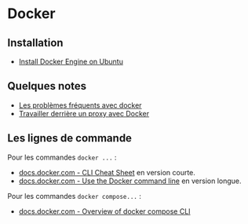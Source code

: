 # Docker

## Installation

* [Install Docker Engine on Ubuntu](https://docs.docker.com/engine/install/ubuntu/)

## Quelques notes

* [Les problèmes fréquents avec docker](problemes-frequents.md)
* [Travailler derrière un proxy avec Docker](../proxy-sortant/proxy-docker.md)

## Les lignes de commande

Pour les commandes `docker ...` :

* [docs.docker.com - CLI Cheat Sheet](https://docs.docker.com/get-started/docker_cheatsheet.pdf) en version courte.
* [docs.docker.com - Use the Docker command line](https://docs.docker.com/engine/reference/commandline/cli/) en version longue.

Pour les commandes `docker compose...` :

* [docs.docker.com - Overview of docker compose CLI](https://docs.docker.com/compose/reference/)



